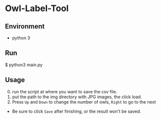 Owl-Label-Tool
===============

Environment
----------
- python 3

Run
-------
$ python3 main.py

Usage
-----
0. run the script at where you want to save the csv file.
1. put the path to the img directory with JPG images, the click load.
2. Press `Up` and `Down` to change the number of owls, `Right` to go to the next
  - Be sure to click `Save` after finishing, or the result won't be saved. 

